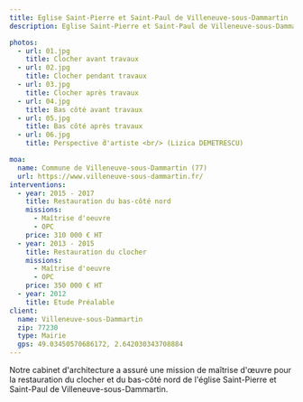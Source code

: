 ```yaml
---
title: Eglise Saint-Pierre et Saint-Paul de Villeneuve-sous-Dammartin
description: Eglise Saint-Pierre et Saint-Paul de Villeneuve-sous-Dammartin

photos:
  - url: 01.jpg
    title: Clocher avant travaux
  - url: 02.jpg
    title: Clocher pendant travaux
  - url: 03.jpg
    title: Clocher après travaux
  - url: 04.jpg
    title: Bas côté avant travaux
  - url: 05.jpg
    title: Bas côté après travaux
  - url: 06.jpg
    title: Perspective ̀d'artiste <br/> (Lizica DEMETRESCU)

moa:
  name: Commune de Villeneuve-sous-Dammartin (77)
  url: https://www.villeneuve-sous-dammartin.fr/
interventions:
  - year: 2015 - 2017
    title: Restauration du bas-côté nord
    missions:
      - Maîtrise d'oeuvre
      - OPC
    price: 310 000 € HT
  - year: 2013 - 2015
    title: Restauration du clocher
    missions:
      - Maîtrise d'oeuvre
      - OPC
    price: 350 000 € HT
  - year: 2012
    title: Etude Préalable
client:
  name: Villeneuve-sous-Dammartin
  zip: 77230
  type: Mairie
  gps: 49.03450570686172, 2.642030343708884
---
```


Notre cabinet d'architecture a assuré une mission de maîtrise d'œuvre pour la
restauration du clocher et du bas-côté nord de l'église Saint-Pierre et
Saint-Paul de Villeneuve-sous-Dammartin.

